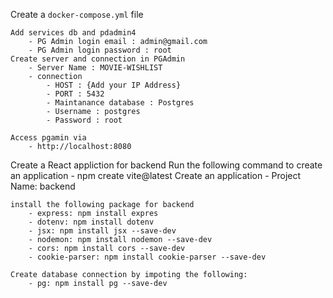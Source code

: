 Create a `docker-compose.yml` file

    Add services db and pdadmin4
        - PG Admin login email : admin@gmail.com
        - PG Admin login password : root
    Create server and connection in PGAdmin
        - Server Name : MOVIE-WISHLIST
        - connection
            - HOST : {Add your IP Address}
            - PORT : 5432
            - Maintanance database : Postgres
            - Username : postgres
            - Password : root
    
    Access pgamin via
        - http://localhost:8080

Create a React appliction for backend
    Run the following command to create an application
        - npm create vite@latest
    Create an application
        - Project Name: backend
    
    install the following package for backend
        - express: npm install expres
        - dotenv: npm install dotenv
        - jsx: npm install jsx --save-dev
        - nodemon: npm install nodemon --save-dev
        - cors: npm install cors --save-dev
        - cookie-parser: npm install cookie-parser --save-dev

    Create database connection by impoting the following:
        - pg: npm install pg --save-dev